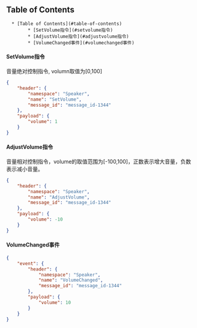 ## Table of Contents


      * [Table of Contents](#table-of-contents)
            * [SetVolume指令](#setvolume指令)
            * [AdjustVolume指令](#adjustvolume指令)
            * [VolumeChanged事件](#volumechanged事件)


#### SetVolume指令
音量绝对控制指令, volumn取值为[0,100]
```json
{
    "header": {
        "namespace": "Speaker",
        "name": "SetVolume",
        "message_id": "message_id-1344"
    },
    "payload": {
        "volume": 1
    }
}
```

#### AdjustVolume指令
音量相对控制指令，volume的取值范围为[-100,100]，正数表示增大音量，负数表示减小音量。
```json
{
    "header": {
        "namespace": "Speaker",
        "name": "AdjustVolume",
        "message_id": "message_id-1344"
    },
    "payload": {
        "volume": -10
    }
}
```

#### VolumeChanged事件
```json
{
    "event": {
        "header": {
            "namespace": "Speaker",
            "name": "VolumeChanged",
            "message_id": "message_id-1344"
        },
        "payload": {
            "volume": 10
        }
    }
}
```
